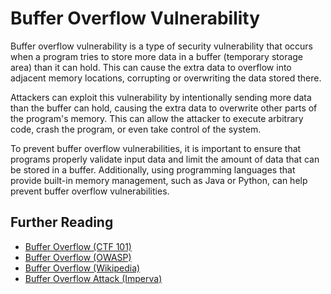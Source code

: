 # Buffer Overflow Vulnerability

Buffer overflow vulnerability is a type of security vulnerability that occurs when a program tries to store more data in a buffer (temporary storage area) than it can hold. This can cause the extra data to overflow into adjacent memory locations, corrupting or overwriting the data stored there. 

Attackers can exploit this vulnerability by intentionally sending more data than the buffer can hold, causing the extra data to overwrite other parts of the program's memory. This can allow the attacker to execute arbitrary code, crash the program, or even take control of the system.

To prevent buffer overflow vulnerabilities, it is important to ensure that programs properly validate input data and limit the amount of data that can be stored in a buffer. Additionally, using programming languages that provide built-in memory management, such as Java or Python, can help prevent buffer overflow vulnerabilities.

## Further Reading

- [Buffer Overflow (CTF 101)](https://ctf101.org/binary-exploitation/buffer-overflow/)
- [Buffer Overflow (OWASP)](https://owasp.org/www-community/vulnerabilities/Buffer_Overflow)
- [Buffer Overflow (Wikipedia)](https://en.wikipedia.org/wiki/Buffer_overflow)
- [Buffer Overflow Attack (Imperva)](https://www.imperva.com/learn/application-security/buffer-overflow/)
